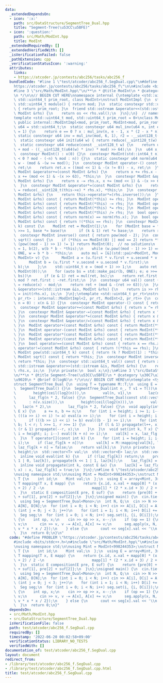 ```yaml
---
data:
  _extendedDependsOn:
  - icon: ':x:'
    path: src/DataStructure/SegmentTree_Dual.hpp
    title: "Segment-Tree(\u53CC\u5BFE)"
  - icon: ':question:'
    path: src/Math/ModInt.hpp
    title: ModInt
  _extendedRequiredBy: []
  _extendedVerifiedWith: []
  _isVerificationFailed: false
  _pathExtension: cpp
  _verificationStatusIcon: ':warning:'
  attributes:
    links:
    - https://atcoder.jp/contests/abc256/tasks/abc256_f
  bundledCode: "#line 1 \"test/atcoder/abc256_f.SegDual.cpp\"\n#define PROBLEM \"\
    https://atcoder.jp/contests/abc256/tasks/abc256_f\"\n\n#include <bits/stdc++.h>\n\
    #line 3 \"src/Math/ModInt.hpp\"\n/**\n * @title ModInt\n * @category \u6570\u5B66\
    \n */\n\n// BEGIN CUT HERE\nnamespace internal {\ntemplate <std::uint64_t mod,\
    \ std::uint64_t prim_root, class ModInt>\nstruct ModIntImpl {\n  static constexpr\
    \ std::uint64_t modulo() { return mod; }\n  static constexpr std::uint64_t pr_rt()\
    \ { return prim_root; }\n  friend std::ostream &operator<<(std::ostream &os, const\
    \ ModInt &rhs) {\n    return os << rhs.val();\n  }\n};\n}  // namespace internal\n\
    template <std::uint64_t mod, std::uint64_t prim_root = 0>\nclass ModInt\n    :\
    \ public internal::ModIntImpl<mod, prim_root, ModInt<mod, prim_root>> {\n  using\
    \ u64 = std::uint64_t;\n  static constexpr u64 mul_inv(u64 n, int e = 6, u64 x\
    \ = 1) {\n    return e == 0 ? x : mul_inv(n, e - 1, x * (2 - x * n));\n  }\n \
    \ static constexpr u64 inv = mul_inv(mod, 6, 1), r2 = -__uint128_t(mod) % mod;\n\
    \  static constexpr u64 init(u64 w) { return reduce(__uint128_t(w) * r2); }\n\
    \  static constexpr u64 reduce(const __uint128_t w) {\n    return u64(w >> 64)\
    \ + mod - ((__uint128_t(u64(w) * inv) * mod) >> 64);\n  }\n  u64 x;\n\n public:\n\
    \  constexpr ModInt() : x(0) {}\n  constexpr ModInt(std::int64_t n) : x(init(n\
    \ < 0 ? mod - (-n) % mod : n)) {}\n  static constexpr u64 norm(u64 w) { return\
    \ w - (mod & -(w >= mod)); }\n  constexpr ModInt operator-() const {\n    ModInt\
    \ ret;\n    return ret.x = ((mod << 1) & -(x != 0)) - x, ret;\n  }\n  constexpr\
    \ ModInt &operator+=(const ModInt &rhs) {\n    return x += rhs.x - (mod << 1),\
    \ x += (mod << 1) & -(x >> 63), *this;\n  }\n  constexpr ModInt &operator-=(const\
    \ ModInt &rhs) {\n    return x -= rhs.x, x += (mod << 1) & -(x >> 63), *this;\n\
    \  }\n  constexpr ModInt &operator*=(const ModInt &rhs) {\n    return this->x\
    \ = reduce(__uint128_t(this->x) * rhs.x), *this;\n  }\n  constexpr ModInt &operator/=(const\
    \ ModInt &rhs) {\n    return this->operator*=(rhs.inverse());\n  }\n  ModInt operator+(const\
    \ ModInt &rhs) const { return ModInt(*this) += rhs; }\n  ModInt operator-(const\
    \ ModInt &rhs) const { return ModInt(*this) -= rhs; }\n  ModInt operator*(const\
    \ ModInt &rhs) const { return ModInt(*this) *= rhs; }\n  ModInt operator/(const\
    \ ModInt &rhs) const { return ModInt(*this) /= rhs; }\n  bool operator==(const\
    \ ModInt &rhs) const { return norm(x) == norm(rhs.x); }\n  bool operator!=(const\
    \ ModInt &rhs) const { return !(*this == rhs); }\n  constexpr ModInt pow(std::uint64_t\
    \ k) const {\n    ModInt ret = ModInt(1);\n    for (ModInt base = *this; k; k\
    \ >>= 1, base *= base)\n      if (k & 1) ret *= base;\n    return ret;\n  }\n\
    \  constexpr ModInt inverse() const { return pow(mod - 2); }\n  constexpr ModInt\
    \ sqrt() const {\n    if (*this == ModInt(0) || mod == 2) return *this;\n    if\
    \ (pow((mod - 1) >> 1) != 1) return ModInt(0);  // no solutions\n    ModInt ONE\
    \ = 1, b(2), w(b * b - *this);\n    while (w.pow((mod - 1) >> 1) == ONE) b +=\
    \ ONE, w = b * b - *this;\n    auto mul = [&](std::pair<ModInt, ModInt> u, std::pair<ModInt,\
    \ ModInt> v) {\n      ModInt a = (u.first * v.first + u.second * v.second * w);\n\
    \      ModInt b = (u.first * v.second + u.second * v.first);\n      return std::make_pair(a,\
    \ b);\n    };\n    std::uint64_t e = (mod + 1) >> 1;\n    auto ret = std::make_pair(ONE,\
    \ ModInt(0));\n    for (auto bs = std::make_pair(b, ONE); e; e >>= 1, bs = mul(bs,\
    \ bs))\n      if (e & 1) ret = mul(ret, bs);\n    return ret.first.val() * 2 <\
    \ mod ? ret.first : -ret.first;\n  }\n  constexpr u64 val() const {\n    u64 ret\
    \ = reduce(x) - mod;\n    return ret + (mod & -(ret >> 63));\n  }\n  friend std::istream\
    \ &operator>>(std::istream &is, ModInt &rhs) {\n    return is >> rhs.x, rhs.x\
    \ = init(rhs.x), is;\n  }\n};\ntemplate <std::uint64_t pr_rt>\nstruct ModInt<2,\
    \ pr_rt> : internal::ModIntImpl<2, pr_rt, ModInt<2, pr_rt>> {\n  constexpr ModInt(std::int64_t\
    \ n = 0) : x(n & 1) {}\n  constexpr ModInt operator-() const { return *this; }\n\
    \  constexpr ModInt &operator+=(const ModInt &rhs) { return x ^= rhs.x, *this;\
    \ }\n  constexpr ModInt &operator-=(const ModInt &rhs) { return x ^= rhs.x, *this;\
    \ }\n  constexpr ModInt &operator*=(const ModInt &rhs) { return x &= rhs.x, *this;\
    \ }\n  constexpr ModInt &operator/=(const ModInt &rhs) { return x &= rhs.x, *this;\
    \ }\n  ModInt operator+(const ModInt &rhs) const { return ModInt(*this) += rhs;\
    \ }\n  ModInt operator-(const ModInt &rhs) const { return ModInt(*this) -= rhs;\
    \ }\n  ModInt operator*(const ModInt &rhs) const { return ModInt(*this) *= rhs;\
    \ }\n  ModInt operator/(const ModInt &rhs) const { return ModInt(*this) /= rhs;\
    \ }\n  bool operator==(const ModInt &rhs) const { return x == rhs.x; }\n  bool\
    \ operator!=(const ModInt &rhs) const { return !(*this == rhs); }\n  constexpr\
    \ ModInt pow(std::uint64_t k) const { return !k ? ModInt(1) : *this; }\n  constexpr\
    \ ModInt sqrt() const { return *this; }\n  constexpr ModInt inverse() const {\
    \ return *this; }\n  constexpr std::uint64_t val() const { return x; }\n  friend\
    \ std::istream &operator>>(std::istream &is, ModInt &rhs) {\n    return is >>\
    \ rhs.x, is;\n  }\n\n private:\n  bool x;\n};\n#line 3 \"src/DataStructure/SegmentTree_Dual.hpp\"\
    \n/**\n * @title Segment-Tree(\u53CC\u5BFE)\n * @category \u30C7\u30FC\u30BF\u69CB\
    \u9020\n * @brief O(logN)\n */\n\n// BEGIN CUT HERE\n\ntemplate <typename M>\n\
    struct SegmentTree_Dual {\n  using T = typename M::T;\n  using E = typename M::E;\n\
    \  SegmentTree_Dual() {}\n  SegmentTree_Dual(int n_, T v1 = T())\n      : n(n_),\n\
    \        height(ceil(log2(n))),\n        val(n, v1),\n        laz(n * 2),\n  \
    \      laz_flg(n * 2, false) {}\n  SegmentTree_Dual(const std::vector<T> &v)\n\
    \      : n(v.size()),\n        height(ceil(log2(n))),\n        val(v),\n     \
    \   laz(n * 2),\n        laz_flg(n * 2, false) {}\n  void apply(int a, int b,\
    \ E x) {\n    a += n, b += n;\n    for (int i = height; i >= 1; i--)\n      if\
    \ (((a >> i) << i) != a) eval(a >> i);\n    for (int i = height; i >= 1; i--)\n\
    \      if (((b >> i) << i) != b) eval((b - 1) >> i);\n    for (int l = a, r =\
    \ b; l < r; l >>= 1, r >>= 1) {\n      if (l & 1) propagate(l++, x);\n      if\
    \ (r & 1) propagate(--r, x);\n    }\n  }\n  void set(int k, T x) {\n    for (int\
    \ i = height; i; i--) eval((k + n) >> i);\n    val[k] = x, laz_flg[k + n] = false;\n\
    \  }\n  T operator[](const int k) {\n    for (int i = height; i; i--) eval(k >>\
    \ i);\n    if (laz_flg[k + n])\n      val[k] = M::mapping(val[k], laz[k + n]),\
    \ laz_flg[k + n] = false;\n    return val[k];\n  }\n\n private:\n  const int n,\
    \ height;\n  std::vector<T> val;\n  std::vector<E> laz;\n  std::vector<char> laz_flg;\n\
    \  inline void eval(int k) {\n    if (!laz_flg[k]) return;\n    propagate(k <<\
    \ 1 | 0, laz[k]), propagate(k << 1 | 1, laz[k]);\n    laz_flg[k] = false;\n  }\n\
    \  inline void propagate(int k, const E &x) {\n    laz[k] = laz_flg[k] ? M::composition(laz[k],\
    \ x) : x, laz_flg[k] = true;\n  }\n};\n#line 6 \"test/atcoder/abc256_f.SegDual.cpp\"\
    \nusing namespace std;\n\nusing Mint = ModInt<998244353>;\nstruct Mono {\n  struct\
    \ T {\n    int id;\n    Mint val;\n  };\n  using E = array<Mint, 3>;\n  static\
    \ T mapping(T x, E mapp) {\n    return {x.id, x.val + mapp[0] * (x.id + 1) * (x.id\
    \ + 2) / 2 -\n                      mapp[1] * (2 * x.id + 3) / 2 + mapp[2]};\n\
    \  }\n  static E composition(E pre, E suf) {\n    return {pre[0] + suf[0], pre[1]\
    \ + suf[1], pre[2] + suf[2]};\n  }\n};\nsigned main() {\n  cin.tie(0);\n  ios::sync_with_stdio(false);\n\
    \  using Seg = SegmentTree_Dual<Mono>;\n  int N, Q;\n  cin >> N >> Q;\n  Mint\
    \ A[N], D[N];\n  for (int i = 0; i < N; i++) cin >> A[i], D[i] = A[i];\n  for\
    \ (int j = 0; j < 3; j++)\n    for (int i = 1; i < N; i++) D[i] += D[i - 1];\n\
    \  Seg seg;\n  for (int i = 0; i < N; i++) seg.set(i, {i, D[i]});\n  while (Q--)\
    \ {\n    int op, x;\n    cin >> op >> x, x--;\n    if (op == 1) {\n      Mint\
    \ v;\n      cin >> v, v -= A[x], A[x] += v;\n      seg.apply(x, N, {v, v * x,\
    \ v * x * x / 2});\n    } else {\n      cout << seg[x].val << '\\n';\n    }\n\
    \  }\n  return 0;\n}\n"
  code: "#define PROBLEM \"https://atcoder.jp/contests/abc256/tasks/abc256_f\"\n\n\
    #include <bits/stdc++.h>\n#include \"src/Math/ModInt.hpp\"\n#include \"src/DataStructure/SegmentTree_Dual.hpp\"\
    \nusing namespace std;\n\nusing Mint = ModInt<998244353>;\nstruct Mono {\n  struct\
    \ T {\n    int id;\n    Mint val;\n  };\n  using E = array<Mint, 3>;\n  static\
    \ T mapping(T x, E mapp) {\n    return {x.id, x.val + mapp[0] * (x.id + 1) * (x.id\
    \ + 2) / 2 -\n                      mapp[1] * (2 * x.id + 3) / 2 + mapp[2]};\n\
    \  }\n  static E composition(E pre, E suf) {\n    return {pre[0] + suf[0], pre[1]\
    \ + suf[1], pre[2] + suf[2]};\n  }\n};\nsigned main() {\n  cin.tie(0);\n  ios::sync_with_stdio(false);\n\
    \  using Seg = SegmentTree_Dual<Mono>;\n  int N, Q;\n  cin >> N >> Q;\n  Mint\
    \ A[N], D[N];\n  for (int i = 0; i < N; i++) cin >> A[i], D[i] = A[i];\n  for\
    \ (int j = 0; j < 3; j++)\n    for (int i = 1; i < N; i++) D[i] += D[i - 1];\n\
    \  Seg seg;\n  for (int i = 0; i < N; i++) seg.set(i, {i, D[i]});\n  while (Q--)\
    \ {\n    int op, x;\n    cin >> op >> x, x--;\n    if (op == 1) {\n      Mint\
    \ v;\n      cin >> v, v -= A[x], A[x] += v;\n      seg.apply(x, N, {v, v * x,\
    \ v * x * x / 2});\n    } else {\n      cout << seg[x].val << '\\n';\n    }\n\
    \  }\n  return 0;\n}"
  dependsOn:
  - src/Math/ModInt.hpp
  - src/DataStructure/SegmentTree_Dual.hpp
  isVerificationFile: false
  path: test/atcoder/abc256_f.SegDual.cpp
  requiredBy: []
  timestamp: '2022-06-20 00:02:58+09:00'
  verificationStatus: LIBRARY_NO_TESTS
  verifiedWith: []
documentation_of: test/atcoder/abc256_f.SegDual.cpp
layout: document
redirect_from:
- /library/test/atcoder/abc256_f.SegDual.cpp
- /library/test/atcoder/abc256_f.SegDual.cpp.html
title: test/atcoder/abc256_f.SegDual.cpp
---
```

